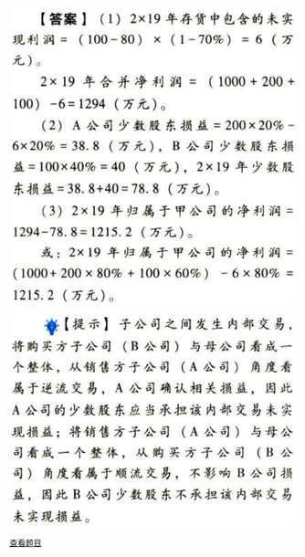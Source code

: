 ![](7804c2b1156a7ae71bebf49d045a2804.png)

![](bd9815155fc53f88132b88f290639202.png)

[查看题目](../合并财务报表.本章真题.md#11-题目)

